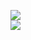 [![](https://img.shields.io/badge/Made%20With-Github%20Spray-lightgrey.svg?style=for-the-badge&logo=github)](https://github.com/Annihil/github-spray#3321)  
[![](https://i.imgur.com/2DrTn0Z.gif)](https://github.com/Annihil/github-spray)